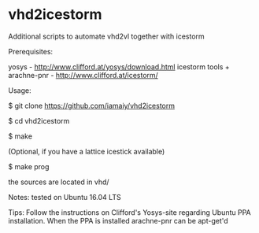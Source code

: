 # vhd2icestorm
Additional scripts to automate vhd2vl together with icestorm

Prerequisites:

yosys - http://www.clifford.at/yosys/download.html
icestorm tools + arachne-pnr - http://www.clifford.at/icestorm/

Usage:

$ git clone https://github.com/iamaiy/vhd2icestorm

$ cd vhd2icestorm

$ make

(Optional, if you have a lattice icestick available) 

$ make prog

the sources are located in vhd/

Notes:
tested on Ubuntu 16.04 LTS

Tips:
Follow the instructions on Clifford's Yosys-site regarding Ubuntu PPA installation.
When the PPA is installed arachne-pnr can be apt-get'd
